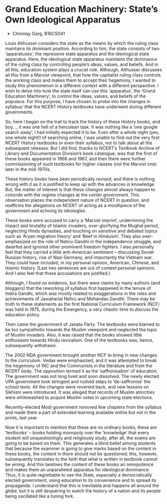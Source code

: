 # Grand Education Machinery: State’s Own Ideological Apparatus  
-	Chinmay Garg, B16CS041  

Louis Althusser considers the state as the means by which the ruling class maintains its dominant position. According to him, the state consists of two ‘apparatuses’, the repressive state apparatus and the ideological state apparatus. Here, the ideological state apparatus maintains the dominance of the ruling class by controlling people’s ideas, values, and beliefs. And in all this, education system plays a crucial role. Although, Althusser discusses all this from a Marxist viewpoint, that how the capitalist ruling class controls the working class and makes them to accept their hegemony, I wanted to study this phenomenon in a different context with a different perspective. I wish to delve into how the state itself can use this ‘apparatus’, the ‘Grand Education Machinery’, to control the ideas, values, and beliefs of the populace. For this purpose, I have chosen to probe into the changes in syllabus’ that the NCERT History textbooks have underwent during different governments.  

So, here I began on the trail to track the history of these History books, and boy…, it was one hell of a herculean task. It was nothing like a ‘one google search away’, I had initially expected it to be. Even after a whole night (yes, one whole night!) of searching online, I was unable to find out the very first NCERT History textbooks or even their syllabus, not to talk about all the subsequent releases. But I did find, thanks to NCERT’s Textbook Archive of Library and Documentation Division’s book catalogue, was that the first of these books appeared in 1966 and 1967, and then there were further commissioning of such textbooks for higher classes (not the Marxist one) later in the mid-1970s.   

These history books have been periodically revised, and there is nothing wrong with it as it is justified to keep up with the advances in knowledge. But, the matter of interest is that these changes almost always happen to coincide with the regime changes at the center government. This observation places the independent nature of NCERT in question, and reaffirms the allegations on NCERT of acting as a mouthpiece of the government and echoing its ideologies.  

These books were accused to carry a ‘Marxist imprint’, undermining the impact and brutality of Islamic invaders, over-glorifying the Mughal period, neglecting Hindu dynasties, and touching on sensitive and debated topics such as ‘Aryan migration theory’ and ‘Beef in Hinduism’. They also over-emphasized on the role of Nehru-Gandhi in the independence struggle, and dwarfed and ignored other prominent freedom fighters. I also personally feel that they carried a little anti-American sentiment – discussing Soviet Russian history, rise of Nazi Germany, and importantly the Vietnam war. They could have included, in my personal opinion, American, Chinese, and Islamic history. (Last two sentences are out of context personal opinions. And I also feel that these accusations are justified.)  

Although, I found no evidence, but there were claims by many authors (and bloggers) that the reworking of syllabus first happened in the tenure of Indira Gandhi, which was mostly related to exaggerations in the roles and achievements of Jawaharlal Nehru and Mohandas Gandhi. There may be truth to these statements as the first National Curriculum Framework (NCF) was held in 1975, during the Emergency, a very chaotic time to discuss the education policy.  

Then came the government of Janata Party. The textbooks were blamed to be too sympathetic towards the Muslim viewpoint and neglected the topic of Muslim invaders. Also, it was raised that the books showed little enthusiasm towards Hindu revivalism. One of the textbooks was, hence, subsequently withdrawn.  

The 2002 NDA government brought another NCF to bring in new changes to the curriculum. Vedas were emphasized, and it was attempted to break the hegemony of INC and the Communists in the literature and from the NCERT body. The opposition termed it as the ‘saffronisation’ of education. The government was not long lived and soon dissolved. The newly elected UPA government took stringent and rushed steps to ‘de-saffronise’ the school texts. All the changes were reverted back, and new lessons on Sikhism were introduced. It was alleged that records of Muslim atrocities were whitewashed to acquire Muslim votes in upcoming state elections.  

Recently-elected Modi government removed few chapters from the syllabus and made them a part of extended learning available online but not in the prints, last year.  

Now it is important to mention that these are no ordinary books, these are ‘textbooks’ – books holding monopoly over the ‘knowledge’ that every student will unquestioningly and religiously study, after all, the exams are going to be based on them. This generates a blind belief among students that because the examiner is going to give marks based on the content in these books, the content in there should not be questioned; this, however, subsequently translates to the faith that what is written in textbook cannot be wrong. And this bestows the content of these books an omnipotence and makes them an unparalleled apparatus for ideological dominance. Thus, it is quite regrettable to see the State, especially a democratically elected government, using education to its convenience and to spread its propaganda. I understand that this is inevitable and happens all around the globe, but it is still despairing to watch the history of a nation and its people being oscillated like a tuning fork.  

